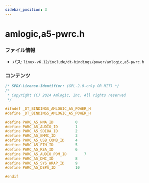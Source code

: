 ```yaml
---
sidebar_position: 3
---
```

# amlogic,a5-pwrc.h

### ファイル情報

- パス: `linux-v6.12/include/dt-bindings/power/amlogic,a5-pwrc.h`

### コンテンツ

```h
/* SPDX-License-Identifier: (GPL-2.0-only OR MIT) */
/*
 * Copyright (C) 2024 Amlogic, Inc. All rights reserved
 */

#ifndef _DT_BINDINGS_AMLOGIC_A5_POWER_H
#define _DT_BINDINGS_AMLOGIC_A5_POWER_H

#define PWRC_A5_NNA_ID			0
#define PWRC_A5_AUDIO_ID		1
#define PWRC_A5_SDIOA_ID		2
#define PWRC_A5_EMMC_ID			3
#define PWRC_A5_USB_COMB_ID		4
#define PWRC_A5_ETH_ID			5
#define PWRC_A5_RSA_ID			6
#define PWRC_A5_AUDIO_PDM_ID		7
#define PWRC_A5_DMC_ID			8
#define PWRC_A5_SYS_WRAP_ID		9
#define PWRC_A5_DSPA_ID			10

#endif

```
